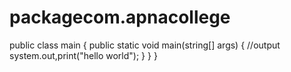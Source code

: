 # packagecom.apnacollege
public class main {
       public static void main(string[] args) {
       	//output
       	system.out,print("hello world");
	}
}
}
